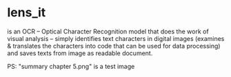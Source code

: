 # lens_it

is an OCR – Optical Character Recognition model that does the work of visual analysis – simply identifies text characters in digital images (examines & translates the characters into code that can be used for data processing) and saves texts from image as readable document.

PS:  "summary chapter 5.png" is a test image

